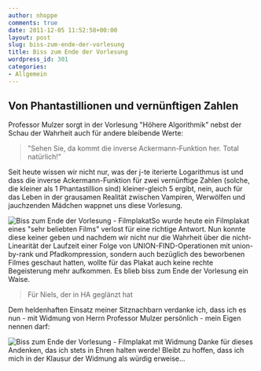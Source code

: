 ```yaml
---
author: nhoppe
comments: true
date: 2011-12-05 11:52:58+00:00
layout: post
slug: biss-zum-ende-der-vorlesung
title: Biss zum Ende der Vorlesung
wordpress_id: 301
categories:
- Allgemein
---
```


## Von Phantastillionen und vernünftigen Zahlen



Professor Mulzer sorgt in der Vorlesung "Höhere Algorithmik" nebst der Schau der Wahrheit auch für andere bleibende Werte:


<blockquote>"Sehen Sie, da kommt die inverse Ackermann-Funktion her. Total natürlich!"</blockquote>


Seit heute wissen wir nicht nur, was der j-te iterierte Logarithmus ist und dass die inverse Ackermann-Funktion für zwei vernünftige Zahlen (solche, die kleiner als 1 Phantastillion sind) kleiner-gleich 5 ergibt, nein, auch für das Leben in der grausamen Realität zwischen Vampiren, Werwölfen und jauchzenden Mädchen wappnet uns diese Vorlesung.





<!-- more -->

![Biss zum Ende der Vorlesung - Filmplakat](http://nielshoppe.de/files/nielshoppe/news/inf/2011-05-12_biss-zum-ende-der-vorlesung-1.jpg)So wurde heute ein Filmplakat eines "sehr beliebten Films" verlost für eine richtige Antwort. Nun konnte diese keiner geben und nachdem wir nicht nur die Wahrheit über die nicht-Linearität der Laufzeit einer Folge von UNION-FIND-Operationen mit union-by-rank und Pfadkompression, sondern auch bezüglich des beworbenen Filmes geschaut hatten, wollte für das Plakat auch keine rechte Begeisterung mehr aufkommen. Es blieb biss zum Ende der Vorlesung ein Waise.


<blockquote>Für Niels, der in HA geglänzt hat</blockquote>


Dem heldenhaften Einsatz meiner Sitznachbarn verdanke ich, dass ich es nun - mit Widmung von Herrn Professor Mulzer persönlich - mein Eigen nennen darf:

![Biss zum Ende der Vorlesung - Filmplakat mit Widmung ](http://nielshoppe.de/files/nielshoppe/news/inf/2011-05-12_biss-zum-ende-der-vorlesung-2.jpg)
Danke für dieses Andenken, das ich stets in Ehren halten werde! Bleibt zu hoffen, dass ich mich in der Klausur der Widmung als würdig erweise...
